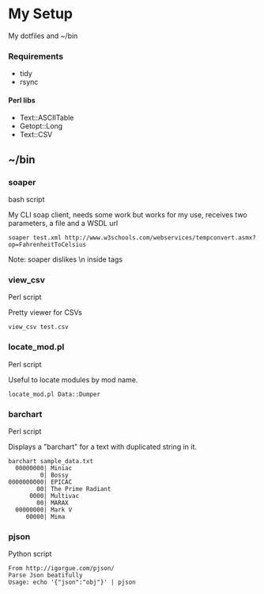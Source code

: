 # My Setup

My dotfiles and ~/bin

### Requirements

* tidy
* rsync

#### Perl libs

* Text::ASCIITable
* Getopt::Long
* Text::CSV

## ~/bin

### soaper

bash script

My CLI soap client, needs some work but works for my use, receives two parameters, a file and a WSDL url

    soaper test.xml http://www.w3schools.com/webservices/tempconvert.asmx?op=FahrenheitToCelsius

Note: soaper dislikes \n inside tags

### view\_csv

Perl script

Pretty viewer for CSVs

    view_csv test.csv

### locate\_mod.pl

Perl script

Useful to locate modules by mod name.

    locate_mod.pl Data::Dumper

### barchart

Perl script

Displays a "barchart" for a text with duplicated string in it.

    barchart sample_data.txt
      00000000| Miniac
             0| Bossy
    0000000000| EPICAC
            00| The Prime Radiant
          0000| Multivac
            00| MARAX
      00000000| Mark V
         00000| Mima

### pjson

Python script

    From http://igorgue.com/pjson/
    Parse Json beatifully
    Usage: echo '{"json":"obj"}' | pjson
